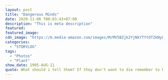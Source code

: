 ```yaml
---
layout: post
title: "Dangerous Minds"
date: 2020-11-06 T00:03:43+07:00
description: "This is meta description"
featured:
featured_image:
cdn_image: "https://m.media-amazon.com/images/M/MV5BZjk2YjNkYTYtOTZkNy00ZmRkLWI5ODEtYzA4MTM3MzMyZjhlXkEyXkFqcGdeQXVyMTQxNzMzNDI@._V1_.jpg"
categories:
  - "STORYLOG"
tags:
  - "Photos"
  - "Plant"
show_date: 1995-AUG-11
quote: What should i tell them? If they don't want to die remember to knock?
---
```

